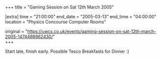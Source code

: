 +++
title = "Gaming Session on Sat 12th March 2005"

[extra]
time = "21:00:00"
end_date = "2005-03-13"
end_time = "04:00:00"
location = "Physics Concourse Computer Rooms"

original = "https://uwcs.co.uk/events/gaming-session-on-sat-12th-march-2005-1474488962430/"    
+++

Start late, finish early.  Possible Tesco Breakfasts for Dinner :)

